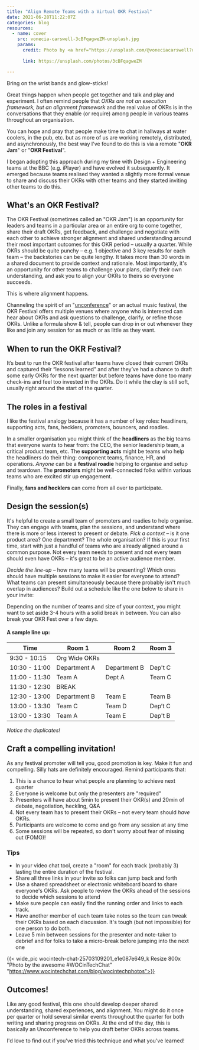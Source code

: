 ```yaml
---
title: "Align Remote Teams with a Virtual OKR Festival"
date: 2021-06-28T11:22:07Z
categories: blog  
resources:
  - name: cover
    src: vonecia-carswell-3cBFqagweZM-unsplash.jpg
    params:
      credit: Photo by <a href="https://unsplash.com/@voneciacarswell?utm_source=unsplash&utm_medium=referral&utm_content=creditCopyText">Vonecia Carswell</a> on <a href="https://unsplash.com/?utm_source=unsplash&utm_medium=referral&utm_content=creditCopyText">Unsplash</a>
  
      link: https://unsplash.com/photos/3cBFqagweZM

---
```


Bring on the wrist bands and glow-sticks! 

Great things happen when people get together and talk and play and experiment. I often remind people that <i>OKRs are not an execution framework, but an alignment framework</i> and the real value of OKRs is in the conversations that they enable (or require) among people in various teams throughout an organisation.

You can hope and pray that people make time to chat in hallways at water coolers, in the pub, etc. but as more of us are working remotely, distributed, and asynchronously, the best way I've found to do this is via a remote "<b>OKR Jam</b>" or "<b>OKR Festival</b>".

I began adopting this approach during my time with Design + Engineering teams at the BBC (e.g. iPlayer) and have evolved it subsequently. It emerged because teams realised they wanted a slightly more formal venue to share and discuss their OKRs with other teams and they started inviting other teams to do this.

## What's an OKR Festival?
The OKR Festival (sometimes called an "OKR Jam") is an opportunity for leaders and teams in a particular area or an entire org to come together, share their draft OKRs, get feedback, and challenge and negotiate with each other to achieve stronger alignment and shared understanding around their most important outcomes for this OKR period – usually a quarter. While OKRs should be quite punchy – e.g. 1 objective and 3 key results for each team – the backstories can be quite lengthy. It takes more than 30 words in a shared document to provide context and rationale. Most importantly, it's an opportunity for other teams to challenge your plans,  clarify their own understanding, and ask you to align your OKRs to theirs so everyone succeeds. 

This is where alignment happens.

Channeling the spirit of an "[unconference](https://en.wikipedia.org/wiki/Unconference)" or an actual music festival, the OKR Festival offers multiple venues where anyone who is interested can hear about OKRs and ask questions to challenge, clarify, or refine those OKRs. Unlike a formula show & tell, people can drop in or out whenever they like and join any session for as much or as little as they want.

## When to run the OKR Festival?
It’s best to run the OKR festival after teams have closed their current OKRs and captured their “lessons learned” and after they’ve had a chance to draft some early OKRs for the next quarter but before teams have done too many check-ins and feel too invested in the OKRs. Do it while the clay is still soft, usually right around the start of the quarter.

## The roles in a festival

I like the festival analogy because it has a number of key roles: headliners, supporting acts, fans, hecklers, promoters, bouncers, and roadies.

In a smaller organisation you might think of the **headliners** as the big teams that everyone wants to hear from: the CEO, the senior leadership team, a critical product team, etc. The **supporting acts** might be teams who help the headliners do their thing: component teams, finance, HR, and operations. *Anyone* can be a **festival roadie** helping to organise and setup and teardown. The **promoters** might be well-connected folks within various teams who are excited stir up engagement. 

Finally, **fans and hecklers** can come from all over to participate. 


## Design the session(s)

It's helpful to create a small team of promoters and roadies to help organise. They can engage with teams, plan the sessions, and understand where there is more or less interest to present or debate. *Pick a context* – is it one product area? One department? The whole organisation? If this is your first time, start with just a handful of teams who are already aligned around a common purpose. Not every team needs to present and not every team should even have OKRs – it's great to be an active audience member.

*Decide the line-up* – how many teams will be presenting? Which ones should have multiple sessions to make it easier for everyone to attend? What teams can present simultaneously because there probably isn't much overlap in audiences? Build out a schedule like the one below to share in your invite:

Depending on the number of teams and size of your context, you might want to set aside 3-4 hours with a solid break in between. You can also break your OKR Fest over a few days. 

#### A sample line up:

| Time  |	Room 1	| Room 2	| Room 3  |
| ----- | ------- | ------- | ------- | 
| 9:30 - 10:15	| Org Wide OKRs		
| 10:30  - 11:00	| Department A	| Department B	| Dep't C
| 11:00 - 11:30 | Team A	| Dept A	| Team C
| 11:30 - 12:30 | BREAK
| 12:30 - 13:00	| Department B	| Team E	| Team B  
| 13:00 - 13:30	| Team C	| Team D 	| Dep’t C  
| 13:00 - 13:30	| Team A	| Team E 	| Dep't B  

*Notice the duplicates!*


<script>function getElementByXpath(path) {
  return document.evaluate(path, document, null, XPathResult.FIRST_ORDERED_NODE_TYPE, null).singleNodeValue;
}

// SUPER HACKY way to style the table created by Hugo
getElementByXpath("//div[contains(@class,'blog')]/table").className = 'table'

  </script>


## Craft a compelling invitation! 
As any festival promoter will tell you, good promotion is key. Make it fun and compelling. Silly hats are definitely encouraged. Remind participants that:

1. This is a chance to hear what people are planning to achieve next quarter
2. Everyone is welcome but only the presenters are "required"
3. Presenters will have about 5min to present their OKR(s) and 20min of debate, negotiation, heckling, Q&A
2. Not every team has to present their OKRs – not every team should <i>have</i> OKRs.
3. Participants are welcome to come and go from any session at any time
4. Some sessions will be repeated, so don't worry about fear of missing out (FOMO)!

### Tips
* In your video chat tool, create a "room" for each track (probably 3) lasting the entire duration of the festival.
* Share all three links in your invite so folks can jump back and forth
* Use a shared spreadsheet or electronic whiteboard board to share everyone's OKRs. Ask people to review the OKRs ahead of the sessions to decide which sessions to attend
* Make sure people can easily find the running order and links to each track.
* Have another member of each team take notes so the team can tweak their OKRs based on each discussion. It's tough (but not impossible) for one person to do both.
* Leave 5 min between sessions for the presenter and note-taker to debrief and for folks to take a micro-break before jumping into the next one

{{< wide_pic wocintech-chat-25703109201_e1e087e649_k Resize 800x "Photo by the awesome #WOCinTechChat" "https://www.wocintechchat.com/blog/wocintechphotos">}}

## Outcomes!
Like any good festival, this one should develop deeper shared understanding, shared experiences, and alignment. You might do it once per quarter or hold several similar events throughout the quarter for both writing and sharing progress on OKRs. At the end of the day, this is basically an Unconference to help you draft better OKRs across teams. 

I'd love to find out if you've tried this technique and what you've learned!